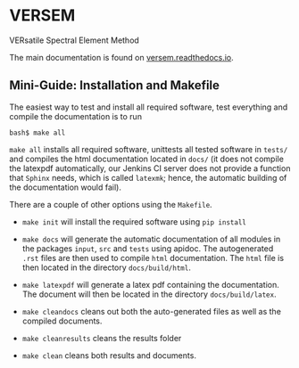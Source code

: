 # VERSEM
VERsatile Spectral Element Method

The main documentation is found on [versem.readthedocs.io](http://versem.readthedocs.io).

## Mini-Guide: Installation and Makefile


The easiest way to test and install all required software, test everything 
and compile the documentation is to run

``bash$ make all``

``make all`` installs all required software, unittests all tested software
in ``tests/`` and compiles the html documentation located in ``docs/`` 
(it does not compile the latexpdf automatically, our Jenkins CI server does not
provide a function that ``Sphinx`` needs, which is called ``latexmk``; hence, 
the automatic building of the documentation would fail).

There are a couple of other options using the ``Makefile``. 

- ``make init`` will install the required software using ``pip install``

- ``make docs`` will generate the automatic documentation of all modules 
  in the packages ``input``, ``src`` and ``tests`` using apidoc. The
  autogenerated ``.rst`` files are then used to compile ``html`` documentation.
  The ``html`` file is then located in the directory ``docs/build/html``.

- ``make latexpdf`` will generate a latex pdf containing the documentation.
  The document will then be located in the directory ``docs/build/latex``.

- ``make cleandocs`` cleans out both the auto-generated files as well as the
  compiled documents.

- ``make cleanresults`` cleans the results folder

- ``make clean`` cleans both results and documents.

